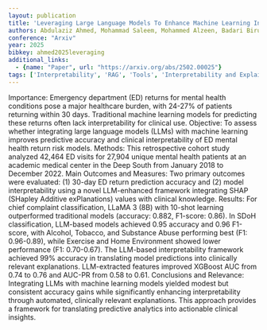 ```yaml
---
layout: publication
title: 'Leveraging Large Language Models To Enhance Machine Learning Interpretability And Predictive Performance: A Case Study On Emergency Department Returns For Mental Health Patients'
authors: Abdulaziz Ahmed, Mohammad Saleem, Mohammed Alzeen, Badari Birur, Rachel E Fargason, Bradley G Burk, Hannah Rose Harkins, Ahmed Alhassan, Mohammed Ali Al-garadi
conference: "Arxiv"
year: 2025
bibkey: ahmed2025leveraging
additional_links:
  - {name: "Paper", url: "https://arxiv.org/abs/2502.00025"}
tags: ['Interpretability', 'RAG', 'Tools', 'Interpretability and Explainability']
---
```

Importance: Emergency department (ED) returns for mental health conditions
pose a major healthcare burden, with 24-27% of patients returning within 30
days. Traditional machine learning models for predicting these returns often
lack interpretability for clinical use.
  Objective: To assess whether integrating large language models (LLMs) with
machine learning improves predictive accuracy and clinical interpretability of
ED mental health return risk models.
  Methods: This retrospective cohort study analyzed 42,464 ED visits for 27,904
unique mental health patients at an academic medical center in the Deep South
from January 2018 to December 2022.
  Main Outcomes and Measures: Two primary outcomes were evaluated: (1) 30-day
ED return prediction accuracy and (2) model interpretability using a novel
LLM-enhanced framework integrating SHAP (SHapley Additive exPlanations) values
with clinical knowledge.
  Results: For chief complaint classification, LLaMA 3 (8B) with 10-shot
learning outperformed traditional models (accuracy: 0.882, F1-score: 0.86). In
SDoH classification, LLM-based models achieved 0.95 accuracy and 0.96 F1-score,
with Alcohol, Tobacco, and Substance Abuse performing best (F1: 0.96-0.89),
while Exercise and Home Environment showed lower performance (F1: 0.70-0.67).
The LLM-based interpretability framework achieved 99% accuracy in translating
model predictions into clinically relevant explanations. LLM-extracted features
improved XGBoost AUC from 0.74 to 0.76 and AUC-PR from 0.58 to 0.61.
  Conclusions and Relevance: Integrating LLMs with machine learning models
yielded modest but consistent accuracy gains while significantly enhancing
interpretability through automated, clinically relevant explanations. This
approach provides a framework for translating predictive analytics into
actionable clinical insights.
